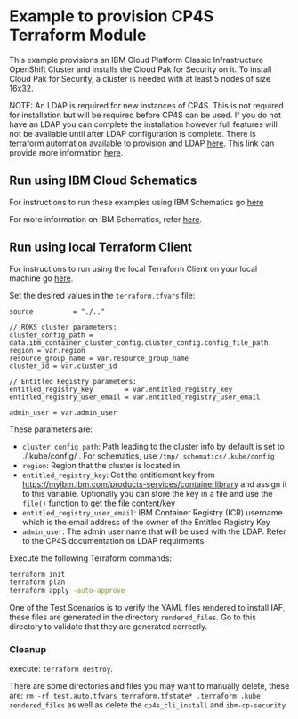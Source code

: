 # Example to provision CP4S Terraform Module

This example provisions an IBM Cloud Platform Classic Infrastructure OpenShift Cluster and installs the Cloud Pak for Security on it.  To install Cloud Pak for Security, a cluster is needed with at least 5 nodes of size 16x32.

NOTE:
An LDAP is required for new instances of CP4S.  This is not required for installation but will be required before CP4S can be used.  If you do not have an LDAP you can complete the installation however full features will not be available until after LDAP configuration is complete.  There is terraform automation available to provision and LDAP [here](https://github.com/ibm-build-lab/terraform-ibm-cloud-pak/tree/main/examples/ldap). This link can provide more information [here](https://www.ibm.com/docs/en/cloud-paks/cp-security/1.8?topic=providers-configuring-ldap-authentication).  

## Run using IBM Cloud Schematics

For instructions to run these examples using IBM Schematics go [here](../Using_Schematics.md)

For more information on IBM Schematics, refer [here](https://cloud.ibm.com/docs/schematics?topic=schematics-get-started-terraform).

## Run using local Terraform Client

For instructions to run using the local Terraform Client on your local machine go [here](../Using_Terraform.md). 

Set the desired values in the `terraform.tfvars` file:

```hcl
source          = "./.."

// ROKS cluster parameters:
cluster_config_path = data.ibm_container_cluster_config.cluster_config.config_file_path
region = var.region
resource_group_name = var.resource_group_name
cluster_id = var.cluster_id

// Entitled Registry parameters:
entitled_registry_key        = var.entitled_registry_key
entitled_registry_user_email = var.entitled_registry_user_email

admin_user = var.admin_user
```

These parameters are:


- `cluster_config_path`: Path leading to the cluster info by default is set to ./.kube/config/ . For schematics, use `/tmp/.schematics/.kube/config`
- `region`: Region that the cluster is located in.
- `entitled_registry_key`: Get the entitlement key from https://myibm.ibm.com/products-services/containerlibrary and assign it to this variable. Optionally you can store the key in a file and use the `file()` function to get the file content/key
- `entitled_registry_user_email`: IBM Container Registry (ICR) username which is the email address of the owner of the Entitled Registry Key
- `admin_user`: The admin user name that will be used with the LDAP.  Refer to the CP4S documentation on LDAP requirments

Execute the following Terraform commands:

```bash
terraform init
terraform plan
terraform apply -auto-approve
```

One of the Test Scenarios is to verify the YAML files rendered to install IAF, these files are generated in the directory `rendered_files`. Go to this directory to validate that they are generated correctly.

### Cleanup

 execute: `terraform destroy`.

There are some directories and files you may want to manually delete, these are: `rm -rf test.auto.tfvars terraform.tfstate* .terraform .kube rendered_files` as well as delete the `cp4s_cli_install` and `ibm-cp-security`


